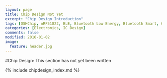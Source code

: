 ```yaml
---
layout: page
title: Chip Design Not Yet
excerpt: "Chip Design Introduction"
tags: [OSHChip, nRF51822, BLE, Bluetooth Low Energy, Bluetooth Smart, Chip Design]
categories: [Electronics, IC Design]
comments: false
modified: 2016-01-02
image:
  feature: header.jpg
---
```


 
#Chip Design:  This section has not yet been written
 

{% include chipdesign_index.md %}

